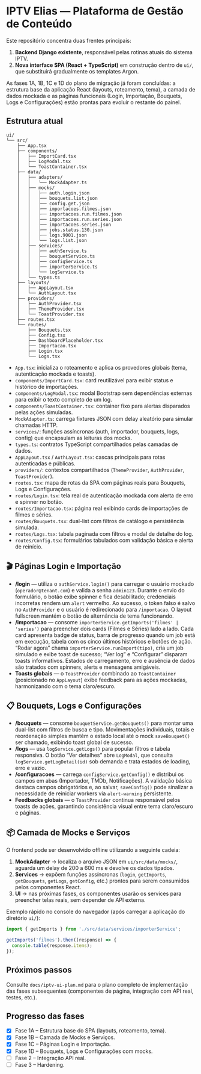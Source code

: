 # IPTV Elias — Plataforma de Gestão de Conteúdo

Este repositório concentra duas frentes principais:

1. **Backend Django existente**, responsável pelas rotinas atuais do sistema IPTV.
2. **Nova interface SPA (React + TypeScript)** em construção dentro de `ui/`, que substituirá gradualmente os templates Argon.

As fases 1A, 1B, 1C e 1D do plano de migração já foram concluídas: a estrutura base da aplicação React (layouts, roteamento, tema), a camada de dados mockada e as páginas funcionais (Login, Importação, Bouquets, Logs e Configurações) estão prontas para evoluir o restante do painel.

## Estrutura atual

```
ui/
└── src/
    ├── App.tsx
    ├── components/
    │   ├── ImportCard.tsx
    │   ├── LogModal.tsx
    │   └── ToastContainer.tsx
    ├── data/
    │   ├── adapters/
    │   │   └── MockAdapter.ts
    │   ├── mocks/
    │   │   ├── auth.login.json
    │   │   ├── bouquets.list.json
    │   │   ├── config.get.json
    │   │   ├── importacoes.filmes.json
    │   │   ├── importacoes.run.filmes.json
    │   │   ├── importacoes.run.series.json
    │   │   ├── importacoes.series.json
    │   │   ├── jobs.status.130.json
    │   │   ├── logs.9001.json
    │   │   └── logs.list.json
    │   ├── services/
    │   │   ├── authService.ts
    │   │   ├── bouquetService.ts
    │   │   ├── configService.ts
    │   │   ├── importerService.ts
    │   │   └── logService.ts
    │   └── types.ts
    ├── layouts/
    │   ├── AppLayout.tsx
    │   └── AuthLayout.tsx
    ├── providers/
    │   ├── AuthProvider.tsx
    │   ├── ThemeProvider.tsx
    │   └── ToastProvider.tsx
    ├── routes.tsx
    └── routes/
        ├── Bouquets.tsx
        ├── Config.tsx
        ├── DashboardPlaceholder.tsx
        ├── Importacao.tsx
        ├── Login.tsx
        └── Logs.tsx
```

- `App.tsx`: inicializa o roteamento e aplica os provedores globais (tema, autenticação mockada e toasts).
- `components/ImportCard.tsx`: card reutilizável para exibir status e histórico de importações.
- `components/LogModal.tsx`: modal Bootstrap sem dependências externas para exibir o texto completo de um log.
- `components/ToastContainer.tsx`: container fixo para alertas disparados pelas ações simuladas.
- `MockAdapter.ts`: carrega fixtures JSON com delay aleatório para simular chamadas HTTP.
- `services/`: funções assíncronas (auth, importador, bouquets, logs, config) que encapsulam as leituras dos mocks.
- `types.ts`: contratos TypeScript compartilhados pelas camadas de dados.
- `AppLayout.tsx` / `AuthLayout.tsx`: cascas principais para rotas autenticadas e públicas.
- `providers/`: contextos compartilhados (`ThemeProvider`, `AuthProvider`, `ToastProvider`).
- `routes.tsx`: mapa de rotas da SPA com páginas reais para Bouquets, Logs e Configurações.
- `routes/Login.tsx`: tela real de autenticação mockada com alerta de erro e spinner no botão.
- `routes/Importacao.tsx`: página real exibindo cards de importações de filmes e séries.
- `routes/Bouquets.tsx`: dual-list com filtros de catálogo e persistência simulada.
- `routes/Logs.tsx`: tabela paginada com filtros e modal de detalhe do log.
- `routes/Config.tsx`: formulários tabulados com validação básica e alerta de reinício.

## 🎬 Páginas Login e Importação

- **/login** — utiliza o `authService.login()` para carregar o usuário mockado (`operador@tenant.com`) e valida a senha `admin123`. Durante o envio do formulário, o botão exibe spinner e fica desabilitado; credenciais incorretas rendem um `alert` vermelho. Ao sucesso, o token falso é salvo no `AuthProvider` e o usuário é redirecionado para `/importacao`. O layout fullscreen mantém o botão de alternância de tema funcionando.
- **/importacao** — consome `importerService.getImports('filmes' | 'series')` para preencher dois cards (Filmes e Séries) lado a lado. Cada card apresenta badge de status, barra de progresso quando um job está em execução, tabela com os cinco últimos históricos e botões de ação. “Rodar agora” chama `importerService.runImport(tipo)`, cria um job simulado e exibe toast de sucesso; “Ver log” e “Configurar” disparam toasts informativos. Estados de carregamento, erro e ausência de dados são tratados com spinners, alerts e mensagens amigáveis.
- **Toasts globais** — o `ToastProvider` combinado ao `ToastContainer` (posicionado no `AppLayout`) exibe feedback para as ações mockadas, harmonizando com o tema claro/escuro.

## 📋 Bouquets, Logs e Configurações

- **/bouquets** — consome `bouquetService.getBouquets()` para montar uma dual-list com filtros de busca e tipo. Movimentações individuais, totais e reordenação simples mantêm o estado local até o mock `saveBouquet()` ser chamado, exibindo toast global de sucesso.
- **/logs** — usa `logService.getLogs()` para popular filtros e tabela responsiva. O botão “Ver detalhes” abre `LogModal`, que consulta `logService.getLogDetail(id)` sob demanda e trata estados de loading, erro e vazio.
- **/configuracoes** — carrega `configService.getConfig()` e distribui os campos em abas (Importador, TMDb, Notificações). A validação básica destaca campos obrigatórios e, ao salvar, `saveConfig()` pode sinalizar a necessidade de reiniciar workers via `alert-warning` persistente.
- **Feedbacks globais** — o `ToastProvider` continua responsável pelos toasts de ações, garantindo consistência visual entre tema claro/escuro e páginas.

## 📦 Camada de Mocks e Serviços

O frontend pode ser desenvolvido offline utilizando a seguinte cadeia:

1. **MockAdapter** → localiza o arquivo JSON em `ui/src/data/mocks/`, aguarda um delay de 200 a 600 ms e devolve os dados tipados.
2. **Services** → expõem funções assíncronas (`login`, `getImports`, `getBouquets`, `getLogs`, `getConfig`, etc.) prontos para serem consumidos pelos componentes React.
3. **UI** → nas próximas fases, os componentes usarão os services para preencher telas reais, sem depender de API externa.

Exemplo rápido no console do navegador (após carregar a aplicação do diretório `ui/`):

```ts
import { getImports } from './src/data/services/importerService';

getImports('filmes').then((response) => {
  console.table(response.items);
});
```

## Próximos passos

Consulte `docs/iptv-ui-plan.md` para o plano completo de implementação das fases subsequentes (componentes de página, integração com API real, testes, etc.).

## Progresso das fases

- [x] Fase 1A – Estrutura base do SPA (layouts, roteamento, tema).
- [x] Fase 1B – Camada de Mocks e Serviços.
- [x] Fase 1C – Páginas Login e Importação.
- [x] Fase 1D – Bouquets, Logs e Configurações com mocks.
- [ ] Fase 2 – Integração API real.
- [ ] Fase 3 – Hardening.
